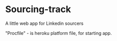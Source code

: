 # Sourcing-track
A little web app for Linkedin sourcers

"Procfile" - is heroku platform file, for starting app.
